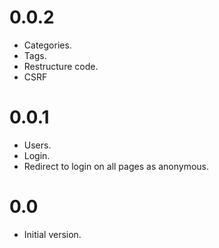 0.0.2
=====
  * Categories.
  * Tags.
  * Restructure code.
  * CSRF

0.0.1
=====
  * Users.
  * Login.
  * Redirect to login on all pages as anonymous.

0.0
===

  *  Initial version.
